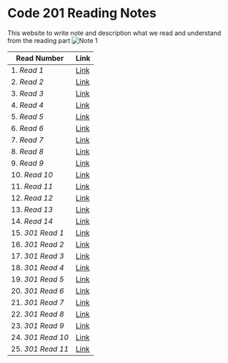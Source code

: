 # Code 201 Reading Notes
This website to write note and description what we read and understand from the reading part
![*Note 1*](https://blacklinesandbillables.com/wp-content/uploads/2016/09/notepad-1280x640.jpeg) 


 |    **Read Number**                 |  **Link**                                                               |
--------------------------------------|-------------------------------------------------------------------------|
1. *Read 1*                           |  [Link](https://abdallahshanaah.github.io/Reading-Note/Class-01)        |
2. *Read 2*                           |  [Link](https://abdallahshanaah.github.io/Reading-Note/Class-02)        |
3. *Read 3*                           |  [Link](https://abdallahshanaah.github.io/Reading-Note/Class-03)        |
4. *Read 4*                           |  [Link](https://abdallahshanaah.github.io/Reading-Note/Class-04)        |
5. *Read 5*                           |  [Link](https://abdallahshanaah.github.io/Reading-Note/Class-05)        |
6. *Read 6*                           |  [Link](https://abdallahshanaah.github.io/Reading-Note/Class-06)        |
7. *Read 7*                           |  [Link](https://abdallahshanaah.github.io/Reading-Note/Class-07)        |
8. *Read 8*                           |  [Link](https://abdallahshanaah.github.io/Reading-Note/Class-08)        |
9. *Read 9*                           |  [Link](https://abdallahshanaah.github.io/Reading-Note/Class-09)        |
10. *Read 10*                         |  [Link](https://abdallahshanaah.github.io/Reading-Note/Class-10)        |
11. *Read 11*                         |  [Link](https://abdallahshanaah.github.io/Reading-Note/Class-11)        |
12. *Read 12*                         |  [Link](https://abdallahshanaah.github.io/Reading-Note/Class-12)        |
13. *Read 13*                         |  [Link](https://abdallahshanaah.github.io/Reading-Note/Class-13)        |
14. *Read 14*                         |  [Link](https://abdallahshanaah.github.io/Reading-Note/Class-14)        |
15. *301 Read 1*                      |  [Link](https://abdallahshanaah.github.io/Reading-Note/Class-3-01)      |
16. *301 Read 2*                      |  [Link](https://abdallahshanaah.github.io/Reading-Note/Class-3-02)      |
17. *301 Read 3*                      |  [Link](https://abdallahshanaah.github.io/Reading-Note/Class-3-03)      |
18. *301 Read 4*                      |  [Link](https://abdallahshanaah.github.io/Reading-Note/Class-3-04)      |     
19. *301 Read 5*                      |  [Link](https://abdallahshanaah.github.io/Reading-Note/Class-3-05)      |
20. *301 Read 6*                      |  [Link](https://abdallahshanaah.github.io/Reading-Note/Class-3-06)      |
21. *301 Read 7*                      |  [Link](https://abdallahshanaah.github.io/Reading-Note/Class-3-07)      |
22. *301 Read 8*                      |  [Link](https://abdallahshanaah.github.io/Reading-Note/Class-3-08)      |     
23. *301 Read 9*                      |  [Link](https://abdallahshanaah.github.io/Reading-Note/Class-3-09)      |
24. *301 Read 10*                     |  [Link](https://abdallahshanaah.github.io/Reading-Note/Class-3-10)      |
25. *301 Read 11*                     |  [Link](https://abdallahshanaah.github.io/Reading-Note/Class-3-11)      |                                          